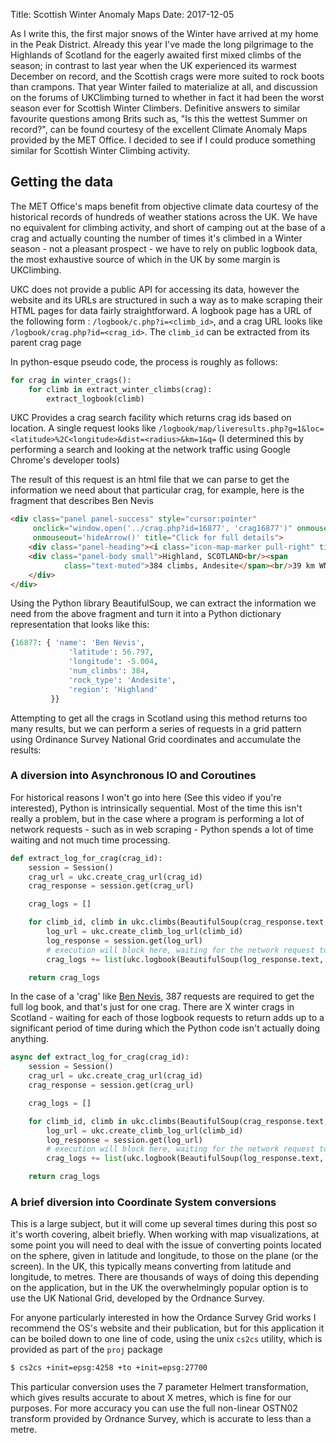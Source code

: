 Title: Scottish Winter Anomaly Maps
Date: 2017-12-05

As I write this, the first major snows of the Winter have arrived at my home in the Peak District. Already this year I've
made the long pilgrimage to the Highlands of Scotland for the eagerly awaited first mixed climbs of the season; in contrast to last year
when the UK experienced its warmest December on record, and the Scottish crags were more suited to rock boots than crampons.
That year Winter failed to materialize at all, and discussion on the forums of UKClimbing turned to whether in fact it
had been the worst season ever for Scottish Winter Climbers. Definitive answers to similar favourite questions among Brits
such as, "Is this the wettest Summer on record?", can be found courtesy of the excellent Climate Anomaly Maps provided by
the MET Office. I decided to see if I could produce something similar for Scottish Winter Climbing activity.

## Getting the data

The MET Office's maps benefit from objective climate data courtesy of the historical records of hundreds of weather stations
across the UK. We have no equivalent for climbing activity, and short of camping out at the base of a crag and actually counting
the number of times it's climbed in a Winter season - not a pleasant prospect - we have to rely on public logbook data,
the most exhaustive source of which in the UK by some margin is UKClimbing.

UKC does not provide a public API for accessing its data, however the website and its URLs are structured in such a way
as to make scraping their HTML pages for data fairly straightforward. A logbook page has a URL of the following form : 
`/logbook/c.php?i=<climb_id>`, and a crag URL looks like `/logbook/crag.php?id=<crag_id>`. The `climb_id` can be extracted
from its parent crag page

In python-esque pseudo code, the process is roughly as follows:

```python
for crag in winter_crags():
    for climb in extract_winter_climbs(crag):
        extract_logbook(climb)
```

UKC Provides a crag search facility which returns crag ids based on location. A single request looks like
`/logbook/map/liveresults.php?g=1&loc=<latitude>%2C<longitude>&dist=<radius>&km=1&q=` 
(I determined this by performing a search and looking at the network traffic using Google Chrome's developer tools)

The result of this request is an html file that we can parse to get the information we need about that particular crag,
for example, here is the fragment that describes Ben Nevis

```html
<div class="panel panel-success" style="cursor:pointer"
     onclick="window.open('../crag.php?id=16877', 'crag16877')" onmouseover='showArrow(-5.004,56.797)'
     onmouseout='hideArrow()' title="Click for full details">
    <div class="panel-heading"><i class="icon-map-marker pull-right" title="Crag"></i>Ben Nevis</div>
    <div class="panel-body small">Highland, SCOTLAND<br/><span
            class="text-muted">384 climbs, Andesite</span><br/>39 km WNW
    </div>
</div>

```

Using the Python library BeautifulSoup, we can extract the information we need from the above fragment and turn it into
a Python dictionary representation that looks like this: 
```python
{16877: { 'name': 'Ben Nevis',
             'latitude': 56.797,
             'longitude': -5.004,
             'num_climbs': 384,
             'rock_type': 'Andesite',
             'region': 'Highland'
         }}
```

Attempting to get all the crags in Scotland using this method returns too many results, but we can perform
a series of requests in a grid pattern using Ordinance Survey National Grid coordinates and accumulate the results:


### A diversion into Asynchronous IO and Coroutines

For historical reasons I won't go into here (See this video if you're interested), Python is intrinsically sequential.
Most of the time this isn't really a problem, but in the case where a program is performing a lot of network requests - 
such as in web scraping - Python spends a lot of time waiting and not much time processing.

```python
def extract_log_for_crag(crag_id):
    session = Session()
    crag_url = ukc.create_crag_url(crag_id)
    crag_response = session.get(crag_url)

    crag_logs = []

    for climb_id, climb in ukc.climbs(BeautifulSoup(crag_response.text, 'lxml')):
        log_url = ukc.create_climb_log_url(climb_id)
        log_response = session.get(log_url)
        # execution will block here, waiting for the network request to return
        crag_logs += list(ukc.logbook(BeautifulSoup(log_response.text, "lxml")))

    return crag_logs
```

In the case of a 'crag' like [Ben Nevis](https://www.ukclimbing.com/logbook/crag.php?id=16877), 387 requests are required
to get the full log book, and that's just for one crag. There are X winter crags in Scotland - waiting for each of those
logbook requests to return adds up to a significant period of time during which the Python code isn't actually doing anything.


```python
async def extract_log_for_crag(crag_id):
    session = Session()
    crag_url = ukc.create_crag_url(crag_id)
    crag_response = session.get(crag_url)

    crag_logs = []

    for climb_id, climb in ukc.climbs(BeautifulSoup(crag_response.text, 'lxml')):
        log_url = ukc.create_climb_log_url(climb_id)
        log_response = session.get(log_url)
        # execution will block here, waiting for the network request to return
        crag_logs += list(ukc.logbook(BeautifulSoup(log_response.text, "lxml")))

    return crag_logs
```


### A brief diversion into Coordinate System conversions

This is a large subject, but it will come up several times during this post so it's worth covering, albeit briefly. When
working with map visualizations, at some point you will need to deal with the issue
of converting points located on the sphere, given in latitude and longitude, to those on the plane (or the screen). In the UK,
this typically means converting from latitude and longitude, to metres. There are thousands of ways of doing this depending on the
application, but in the UK the overwhelmingly popular option is to use the UK National Grid, developed by the Ordnance Survey.

For anyone particularly interested in how the Ordance Survey Grid works I recommend the OS's website and their publication,
but for this application it can be boiled down to one line of code, using the unix `cs2cs` utility,
which is provided as part of the `proj` package

```sh
$ cs2cs +init=epsg:4258 +to +init=epsg:27700
```

This particular conversion uses the 7 parameter Helmert transformation, which gives results accurate to about X metres,
which is fine for our purposes. For more accuracy you can use the full non-linear OSTN02 transform provided by Ordnance
Survey, which is accurate to less than a metre.